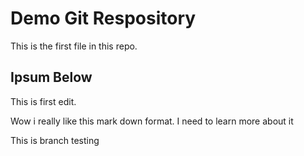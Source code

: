# Demo Git Respository

This is the first file in this repo.

## Ipsum Below

This is first edit.

Wow i really like this mark down format. I need to learn more about it

This is branch testing